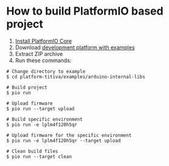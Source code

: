 How to build PlatformIO based project
=====================================

1. [Install PlatformIO Core](http://docs.platformio.org/page/core.html)
2. Download [development platform with examples](https://github.com/platformio/platform-titiva/archive/develop.zip)
3. Extract ZIP archive
4. Run these commands:

```shell
# Change directory to example
$ cd platform-titiva/examples/arduino-internal-libs

# Build project
$ pio run

# Upload firmware
$ pio run --target upload

# Build specific environment
$ pio run -e lplm4f120h5qr

# Upload firmware for the specific environment
$ pio run -e lplm4f120h5qr --target upload

# Clean build files
$ pio run --target clean
```
